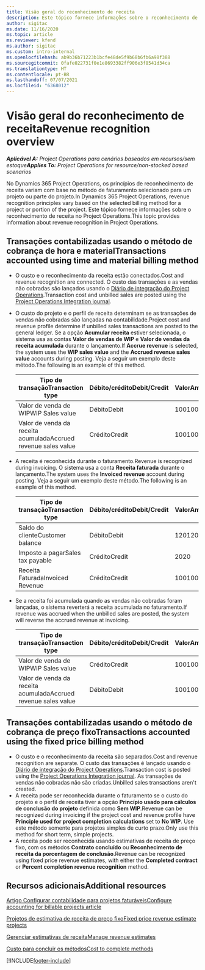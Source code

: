 ```yaml
---
title: Visão geral do reconhecimento de receita
description: Este tópico fornece informações sobre o reconhecimento de receita no Project Operations.
author: sigitac
ms.date: 11/16/2020
ms.topic: article
ms.reviewer: kfend
ms.author: sigitac
ms.custom: intro-internal
ms.openlocfilehash: ab9b36b71223b1bcfe48de5f9b68b6fb6a98f388
ms.sourcegitcommit: 0fafe022731f0e1e8693382ff906e3f8541d34ca
ms.translationtype: HT
ms.contentlocale: pt-BR
ms.lasthandoff: 07/07/2021
ms.locfileid: "6368012"
---
```

# <a name="revenue-recognition-overview"></a><span data-ttu-id="7baba-103">Visão geral do reconhecimento de receita</span><span class="sxs-lookup"><span data-stu-id="7baba-103">Revenue recognition overview</span></span>

<span data-ttu-id="7baba-104">_**Aplicável A:** Project Operations para cenários baseados em recursos/sem estoque_</span><span class="sxs-lookup"><span data-stu-id="7baba-104">_**Applies To:** Project Operations for resource/non-stocked based scenarios_</span></span>

<span data-ttu-id="7baba-105">No Dynamics 365 Project Operations, os princípios de reconhecimento de receita variam com base no método de faturamento selecionado para um projeto ou parte do projeto.</span><span class="sxs-lookup"><span data-stu-id="7baba-105">In Dynamics 365 Project Operations, revenue recognition principles vary based on the selected billing method for a project or portion of the project.</span></span> <span data-ttu-id="7baba-106">Este tópico fornece informações sobre o reconhecimento de receita no Project Operations.</span><span class="sxs-lookup"><span data-stu-id="7baba-106">This topic provides information about revenue recognition in Project Operations.</span></span>

## <a name="transactions-accounted-using-time-and-material-billing-method"></a><span data-ttu-id="7baba-107">Transações contabilizadas usando o método de cobrança de hora e material</span><span class="sxs-lookup"><span data-stu-id="7baba-107">Transactions accounted using time and material billing method</span></span>

- <span data-ttu-id="7baba-108">O custo e o reconhecimento da receita estão conectados.</span><span class="sxs-lookup"><span data-stu-id="7baba-108">Cost and revenue recognition are connected.</span></span> <span data-ttu-id="7baba-109">O custo das transações e as vendas não cobradas são lançados usando o [Diário de integração do Project Operations](../project-accounting/project-operations-integration-journal.md).</span><span class="sxs-lookup"><span data-stu-id="7baba-109">Transaction cost and unbilled sales are posted using the [Project Operations Integration journal](../project-accounting/project-operations-integration-journal.md).</span></span>
- <span data-ttu-id="7baba-110">O custo do projeto e o perfil de receita determinam se as transações de vendas não cobradas são lançadas na contabilidade.</span><span class="sxs-lookup"><span data-stu-id="7baba-110">Project cost and revenue profile determine if unbilled sales transactions are posted to the general ledger.</span></span> <span data-ttu-id="7baba-111">Se a opção **Acumular receita** estiver selecionada, o sistema usa as contas **Valor de vendas de WIP** e **Valor de vendas da receita acumulada** durante o lançamento.</span><span class="sxs-lookup"><span data-stu-id="7baba-111">If **Accrue revenue** is selected, the system uses the **WIP sales value** and the **Accrued revenue sales value** accounts during posting.</span></span> <span data-ttu-id="7baba-112">Veja a seguir um exemplo deste método.</span><span class="sxs-lookup"><span data-stu-id="7baba-112">The following is an example of this method.</span></span>  

  | <span data-ttu-id="7baba-113">Tipo de transação</span><span class="sxs-lookup"><span data-stu-id="7baba-113">Transaction type</span></span> | <span data-ttu-id="7baba-114">Débito/crédito</span><span class="sxs-lookup"><span data-stu-id="7baba-114">Debit/Credit</span></span> | <span data-ttu-id="7baba-115">Valor</span><span class="sxs-lookup"><span data-stu-id="7baba-115">Amount</span></span> |
  | --- | --- | --- |
  | <span data-ttu-id="7baba-116">Valor de venda de WIP</span><span class="sxs-lookup"><span data-stu-id="7baba-116">WIP Sales value</span></span> | <span data-ttu-id="7baba-117">Débito</span><span class="sxs-lookup"><span data-stu-id="7baba-117">Debit</span></span> | <span data-ttu-id="7baba-118">100</span><span class="sxs-lookup"><span data-stu-id="7baba-118">100</span></span> |
  | <span data-ttu-id="7baba-119">Valor de venda da receita acumulada</span><span class="sxs-lookup"><span data-stu-id="7baba-119">Accrued revenue sales value</span></span> | <span data-ttu-id="7baba-120">Crédito</span><span class="sxs-lookup"><span data-stu-id="7baba-120">Credit</span></span> | <span data-ttu-id="7baba-121">100</span><span class="sxs-lookup"><span data-stu-id="7baba-121">100</span></span> |

- <span data-ttu-id="7baba-122">A receita é reconhecida durante o faturamento.</span><span class="sxs-lookup"><span data-stu-id="7baba-122">Revenue is recognized during invoicing.</span></span> <span data-ttu-id="7baba-123">O sistema usa a conta **Receita faturada** durante o lançamento.</span><span class="sxs-lookup"><span data-stu-id="7baba-123">The system uses the **Invoiced revenue** account during posting.</span></span> <span data-ttu-id="7baba-124">Veja a seguir um exemplo deste método.</span><span class="sxs-lookup"><span data-stu-id="7baba-124">The following is an example of this method.</span></span>  

  | <span data-ttu-id="7baba-125">Tipo de transação</span><span class="sxs-lookup"><span data-stu-id="7baba-125">Transaction type</span></span> | <span data-ttu-id="7baba-126">Débito/crédito</span><span class="sxs-lookup"><span data-stu-id="7baba-126">Debit/Credit</span></span> | <span data-ttu-id="7baba-127">Valor</span><span class="sxs-lookup"><span data-stu-id="7baba-127">Amount</span></span> |
  | --- | --- | --- |
  | <span data-ttu-id="7baba-128">Saldo do cliente</span><span class="sxs-lookup"><span data-stu-id="7baba-128">Customer balance</span></span> | <span data-ttu-id="7baba-129">Débito</span><span class="sxs-lookup"><span data-stu-id="7baba-129">Debit</span></span> | <span data-ttu-id="7baba-130">120</span><span class="sxs-lookup"><span data-stu-id="7baba-130">120</span></span> |
  | <span data-ttu-id="7baba-131">Imposto a pagar</span><span class="sxs-lookup"><span data-stu-id="7baba-131">Sales tax payable</span></span> | <span data-ttu-id="7baba-132">Crédito</span><span class="sxs-lookup"><span data-stu-id="7baba-132">Credit</span></span> | <span data-ttu-id="7baba-133">20</span><span class="sxs-lookup"><span data-stu-id="7baba-133">20</span></span> |
  | <span data-ttu-id="7baba-134">Receita Faturada</span><span class="sxs-lookup"><span data-stu-id="7baba-134">Invoiced Revenue</span></span> | <span data-ttu-id="7baba-135">Crédito</span><span class="sxs-lookup"><span data-stu-id="7baba-135">Credit</span></span> | <span data-ttu-id="7baba-136">100</span><span class="sxs-lookup"><span data-stu-id="7baba-136">100</span></span> |

- <span data-ttu-id="7baba-137">Se a receita foi acumulada quando as vendas não cobradas foram lançadas, o sistema reverterá a receita acumulada no faturamento.</span><span class="sxs-lookup"><span data-stu-id="7baba-137">If revenue was accrued when the unbilled sales are posted, the system will reverse the accrued revenue at invoicing.</span></span>

  | <span data-ttu-id="7baba-138">Tipo de transação</span><span class="sxs-lookup"><span data-stu-id="7baba-138">Transaction type</span></span> | <span data-ttu-id="7baba-139">Débito/crédito</span><span class="sxs-lookup"><span data-stu-id="7baba-139">Debit/Credit</span></span> | <span data-ttu-id="7baba-140">Valor</span><span class="sxs-lookup"><span data-stu-id="7baba-140">Amount</span></span> |
  | --- | --- | --- |
  | <span data-ttu-id="7baba-141">Valor de venda de WIP</span><span class="sxs-lookup"><span data-stu-id="7baba-141">WIP Sales value</span></span> | <span data-ttu-id="7baba-142">Crédito</span><span class="sxs-lookup"><span data-stu-id="7baba-142">Credit</span></span> | <span data-ttu-id="7baba-143">100</span><span class="sxs-lookup"><span data-stu-id="7baba-143">100</span></span> |
  | <span data-ttu-id="7baba-144">Valor de venda da receita acumulada</span><span class="sxs-lookup"><span data-stu-id="7baba-144">Accrued revenue sales value</span></span> | <span data-ttu-id="7baba-145">Débito</span><span class="sxs-lookup"><span data-stu-id="7baba-145">Debit</span></span> | <span data-ttu-id="7baba-146">100</span><span class="sxs-lookup"><span data-stu-id="7baba-146">100</span></span> |

## <a name="transactions-accounted-using-the-fixed-price-billing-method"></a><span data-ttu-id="7baba-147">Transações contabilizadas usando o método de cobrança de preço fixo</span><span class="sxs-lookup"><span data-stu-id="7baba-147">Transactions accounted using the fixed price billing method</span></span>

- <span data-ttu-id="7baba-148">O custo e o reconhecimento da receita são separados.</span><span class="sxs-lookup"><span data-stu-id="7baba-148">Cost and revenue recognition are separate.</span></span> <span data-ttu-id="7baba-149">O custo das transações é lançado usando o [Diário de integração do Project Operations](../project-accounting/project-operations-integration-journal.md).</span><span class="sxs-lookup"><span data-stu-id="7baba-149">Transaction cost is posted using the [Project Operations Integration journal](../project-accounting/project-operations-integration-journal.md).</span></span> <span data-ttu-id="7baba-150">As transações de vendas não cobradas não são criadas.</span><span class="sxs-lookup"><span data-stu-id="7baba-150">Unbilled sales transactions aren't created.</span></span>
- <span data-ttu-id="7baba-151">A receita pode ser reconhecida durante o faturamento se o custo do projeto e o perfil de receita tiver a opção **Princípio usado para cálculos de conclusão do projeto** definida como **Sem WIP**.</span><span class="sxs-lookup"><span data-stu-id="7baba-151">Revenue can be recognized during invoicing if the project cost and revenue profile have **Principle used for project completion calculations** set to **No WIP**.</span></span> <span data-ttu-id="7baba-152">Use este método somente para projetos simples de curto prazo.</span><span class="sxs-lookup"><span data-stu-id="7baba-152">Only use this method for short term, simple projects.</span></span>
- <span data-ttu-id="7baba-153">A receita pode ser reconhecida usando estimativas de receita de preço fixo, com os métodos **Contrato concluído** ou **Reconhecimento de receita da porcentagem de conclusão**.</span><span class="sxs-lookup"><span data-stu-id="7baba-153">Revenue can be recognized using fixed price revenue estimates, with either the **Completed contract** or **Percent completion revenue recognition** method.</span></span>

## <a name="additional-resources"></a><span data-ttu-id="7baba-154">Recursos adicionais</span><span class="sxs-lookup"><span data-stu-id="7baba-154">Additional resources</span></span>
[<span data-ttu-id="7baba-155">Artigo Configurar contabilidade para projetos faturáveis</span><span class="sxs-lookup"><span data-stu-id="7baba-155">Configure accounting for billable projects article</span></span>](../project-accounting/configure-accounting-billable-projects.md)

[<span data-ttu-id="7baba-156">Projetos de estimativa de receita de preço fixo</span><span class="sxs-lookup"><span data-stu-id="7baba-156">Fixed price revenue estimate projects</span></span>](rev-rec-percentage-completion-method.md)

[<span data-ttu-id="7baba-157">Gerenciar estimativas de receita</span><span class="sxs-lookup"><span data-stu-id="7baba-157">Manage revenue estimates</span></span>](rev-rec-completed-contract-method.md)

[<span data-ttu-id="7baba-158">Custo para concluir os métodos</span><span class="sxs-lookup"><span data-stu-id="7baba-158">Cost to complete methods</span></span>](cost-complete-methods.md)


[!INCLUDE[footer-include](../includes/footer-banner.md)]